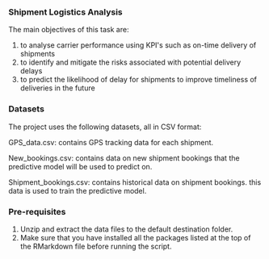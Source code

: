 ### Shipment Logistics Analysis
The main objectives of this task are:
1) to analyse carrier performance using KPI's such as on-time delivery of shipments
2) to identify and mitigate the risks associated with potential delivery delays
3) to predict the likelihood of delay for shipments to improve timeliness of deliveries in the future

### Datasets
The project uses the following datasets, all in CSV format:

GPS_data.csv: contains GPS tracking data for each shipment.

New_bookings.csv: contains data on new shipment bookings that the predictive model will be used to predict on.

Shipment_bookings.csv: contains historical data on shipment bookings. this data is used to train the predictive model.

### Pre-requisites
1) Unzip and extract the data files to the default destination folder.
2) Make sure that you have installed all the packages listed at the top of the RMarkdown file before running the script.
